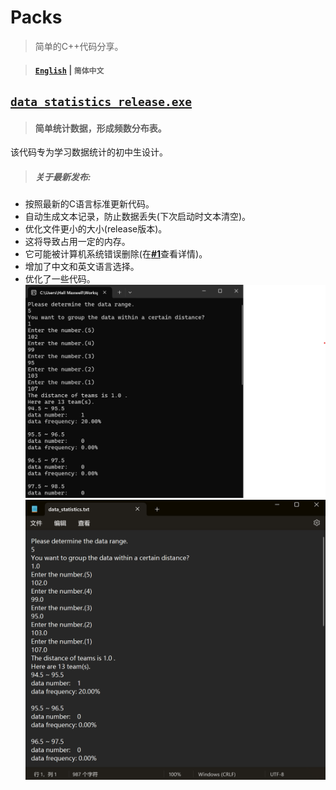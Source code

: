 # Packs
>简单的C++代码分享。

>#### [`English`](https://github.com/HallMaxwell/Packs/blob/main/README.md) | `简体中文`


## [`data_statistics_release.exe`](https://github.com/HallMaxwell/Packs/releases/tag/v1.5)
>#### 简单统计数据，形成频数分布表。

该代码专为学习数据统计的初中生设计。
>##### 关于最新发布:
- 按照最新的C语言标准更新代码。
- 自动生成文本记录，防止数据丢失(下次启动时文本清空)。
- 优化文件更小的大小(release版本)。
- 这将导致占用一定的内存。
- 它可能被计算机系统错误删除(在[**#1**](https://github.com/HallMaxwell/Packs/issues/1)查看详情)。
- 增加了中文和英文语言选择。
- 优化了一些代码。
![运行](https://github.com/HallMaxwell/Packs/blob/main/img/1.png)
![文本](https://github.com/HallMaxwell/Packs/blob/main/img/2.png)


